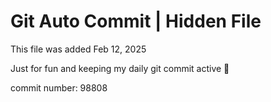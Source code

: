 # Git Auto Commit | Hidden File

This file was added Feb 12, 2025

Just for fun and keeping my daily git commit active 🤪

commit number: 98808
